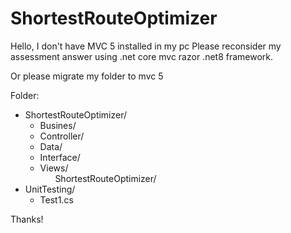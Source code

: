 # ShortestRouteOptimizer
<p>
Hello, I don't have MVC 5 installed in my pc
Please reconsider my assessment answer using .net core mvc razor .net8 framework.
</p>

<p>
Or please migrate my folder to mvc 5
</p>
 Folder:
<ul>
 
  <li>
    ShortestRouteOptimizer/
   <ul>
      <li>Busines/</li>
      <li>Controller/</li>
      <li>Data/</li>
      <li>Interface/</li>
      <li>Views/ 
        <ul>
          ShortestRouteOptimizer/
        </ul>
      </li>
   </ul>     
   
      
   </li>
     <li>
      UnitTesting/
        <ul><li>Test1.cs</li></ul>
     </li>
</ul>
        



Thanks!
